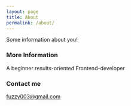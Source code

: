 ```yaml
---
layout: page
title: About
permalink: /about/
---
```


Some information about you!

### More Information

A beginner results-oriented Frontend-developer

### Contact me

[fuzzy003@gmail.com](mailto:fuzzy003@gmail.com)
